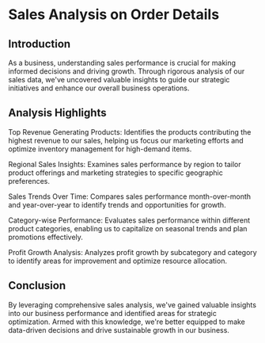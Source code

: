# Sales Analysis on Order Details

## Introduction

As a business, understanding sales performance is crucial for making informed decisions and driving growth. Through rigorous analysis of our sales data, we've uncovered valuable insights to guide our strategic initiatives and enhance our overall business operations.

## Analysis Highlights

Top Revenue Generating Products: Identifies the products contributing the highest revenue to our sales, helping us focus our marketing efforts and optimize inventory management for high-demand items.

Regional Sales Insights: Examines sales performance by region to tailor product offerings and marketing strategies to specific geographic preferences.

Sales Trends Over Time: Compares sales performance month-over-month and year-over-year to identify trends and opportunities for growth.

Category-wise Performance: Evaluates sales performance within different product categories, enabling us to capitalize on seasonal trends and plan promotions effectively.

Profit Growth Analysis: Analyzes profit growth by subcategory and category to identify areas for improvement and optimize resource allocation.

## Conclusion
By leveraging comprehensive sales analysis, we've gained valuable insights into our business performance and identified areas for strategic optimization. Armed with this knowledge, we're better equipped to make data-driven decisions and drive sustainable growth in our business.
